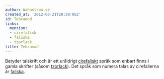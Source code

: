 ```yaml
---
author: Wahnstrom.se
created_at: '2012-03-21T20:39:06Z'
id: Tebramad
links:
  mention:
  - cirefalisk
  - faliska
  - tzorlack
title: Tebramad
---
```


Betyder talskrift och är ett uråldrigt [cirefaliskt] språk som enbart finns i gamla skrifter (såsom
[tzorlack]). Det språk som numera talas av cirefalierna är [faliska].

  [cirefaliskt]: cirefalisk
  [tzorlack]: tzorlack
  [faliska]: faliska